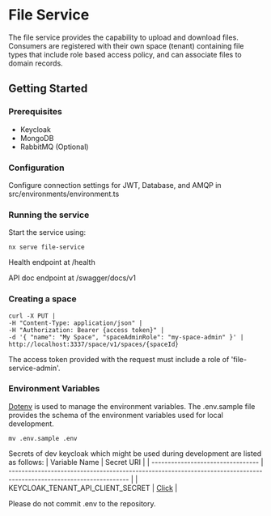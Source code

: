 # File Service

The file service provides the capability to upload and download files.
Consumers are registered with their own space (tenant) containing file types
that include role based access policy, and can associate files to domain records.

## Getting Started

### Prerequisites

- Keycloak
- MongoDB
- RabbitMQ (Optional)

### Configuration

Configure connection settings for JWT, Database, and AMQP in
src/environments/environment.ts

### Running the service

Start the service using:

```
nx serve file-service
```

Health endpoint at /health

API doc endpoint at /swagger/docs/v1

### Creating a space

```
curl -X PUT |
-H "Content-Type: application/json" |
-H "Authorization: Bearer {access token}" |
-d '{ "name": "My Space", "spaceAdminRole": "my-space-admin" }' |
http://localhost:3337/space/v1/spaces/{spaceId}

```

The access token provided with the request must include a role of 'file-service-admin'.

### Environment Variables

[Dotenv](https://www.npmjs.com/package/dotenv) is used to manage the environment variables. The .env.sample file provides the schema of the environment variables used for local development.

```
mv .env.sample .env
```

Secrets of dev keycloak which might be used during development are listed as follows:
| Variable Name | Secret URI |
| --------------------------------- | ------------------------------------------------------------------------------------------------------------------- |
| KEYCLOAK_TENANT_API_CLIENT_SECRET | [Click](https://console.os99.gov.ab.ca:8443/console/project/core-services-dev/browse/secrets/tenant-management-api) |

Please do not commit .env to the repository.
